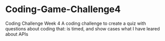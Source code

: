 # Coding-Game-Challenge4
Coding Challenge Week 4
A coding challenge to create a quiz with questions about coding that:
    is timed, and show cases what I have leared about APIs